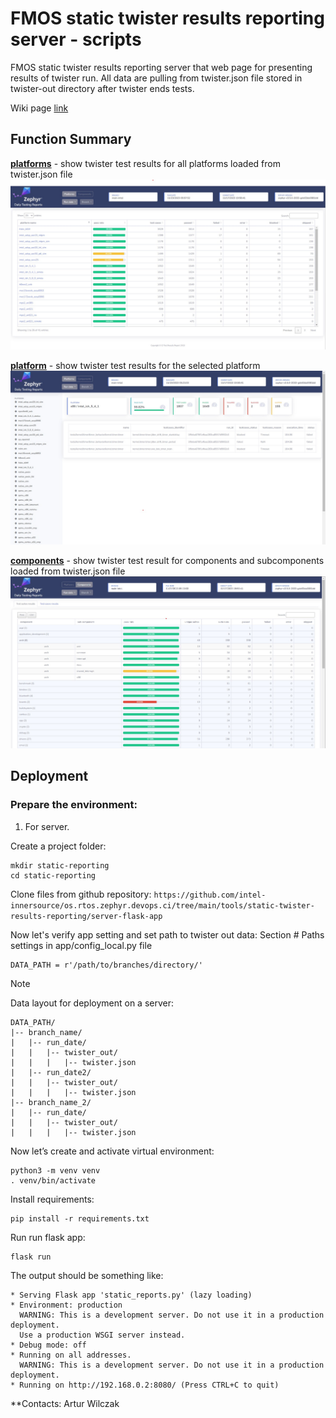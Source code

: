 # FMOS static twister results reporting server - scripts

FMOS static twister results reporting server that web page for presenting results of twister run.
All data are pulling from twister.json file stored in twister-out directory after twister ends tests.

Wiki page [link](https://wiki.ith.intel.com/display/timo/%5BDaily+Test%5D%3A+Static+Report+Setup+and+Daily+Test+Dashboard)

## Function Summary 

**[platforms](//zep-fmos-static-reporting.igk.intel.com)** - show twister test results for all platforms loaded from twister.json file
![Platforms.](/tools/static-twister-results-reporting/assets/images/print-screen-platforms.jpg)

**[platform](//zep-fmos-static-reporting.igk.intel.com/platform?p=frdm_k64f)** - show twister test results for the selected platform
![Platform.](/tools/static-twister-results-reporting/assets/images/print-screen-platform.jpg)

**[components](//zep-fmos-static-reporting.igk.intel.com/components)** - show twister test result for components and subcomponents loaded from twister.json file
![Components.](/tools/static-twister-results-reporting/assets/images/print-screen-components.jpg)

## Deployment

### Prepare the environment:

1. For server.

Create a project folder:
```
mkdir static-reporting
cd static-reporting
```

Clone files from github repository:
  `https://github.com/intel-innersource/os.rtos.zephyr.devops.ci/tree/main/tools/static-twister-results-reporting/server-flask-app`

Now let's verify app setting and set path to twister out data:
Section # Paths settings in app/config_local.py file
```
DATA_PATH = r'/path/to/branches/directory/'
```
> [!NOTE]
> Data layout for deployment on a server:
> ```
> DATA_PATH/
> |-- branch_name/
> |   |-- run_date/
> |   |   |-- twister_out/
> |   |   |   |-- twister.json
> |   |-- run_date2/
> |   |   |-- twister_out/
> |   |   |   |-- twister.json
> |-- branch_name_2/
> |   |-- run_date/
> |   |   |-- twister_out/
> |   |   |   |-- twister.json
> ```

Now let’s create and activate virtual environment:
```
python3 -m venv venv
. venv/bin/activate
```

Install requirements:
```
pip install -r requirements.txt
```

Run run flask app:
```
flask run
```

The output should be something like:
```
* Serving Flask app 'static_reports.py' (lazy loading)
* Environment: production
  WARNING: This is a development server. Do not use it in a production deployment.
  Use a production WSGI server instead.
* Debug mode: off
* Running on all addresses.
  WARNING: This is a development server. Do not use it in a production deployment.
* Running on http://192.168.0.2:8080/ (Press CTRL+C to quit)
```

**Contacts: Artur Wilczak
